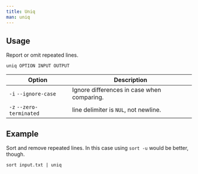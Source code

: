 ```yaml
---
title: Uniq
man: uniq
---
```


## Usage

Report or omit repeated lines.

```shell
uniq OPTION INPUT OUTPUT
```

| Option                   | Description                                |
| ------------------------ | ------------------------------------------ |
| `-i` `--ignore-case`     | Ignore differences in case when comparing. |
| `-z` `--zero-terminated` | line delimiter is `NUL`, not newline.      |

## Example

Sort and remove repeated lines.
In this case using `sort -u` would be better, though.

```shell
sort input.txt | uniq
```
